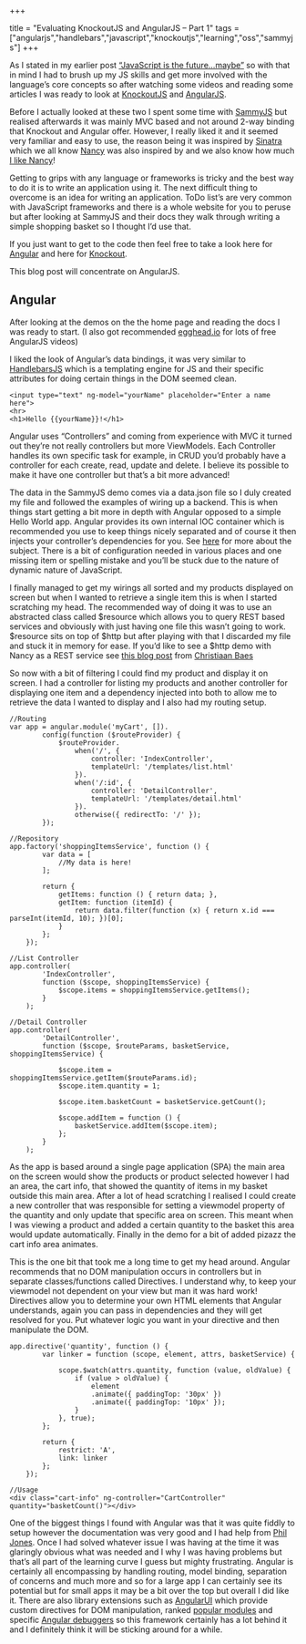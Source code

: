 +++

title = "Evaluating KnockoutJS and AngularJS – Part 1"
tags = ["angularjs","handlebars","javascript","knockoutjs","learning","oss","sammyjs"]
+++

As I stated in my earlier post [“JavaScript is the future…maybe”][1] so with that in mind I had to brush up my JS skills and get more involved with the language’s core concepts so after watching some videos and reading some articles I was ready to look at [KnockoutJS][2] and [AngularJS][3].

Before I actually looked at these two I spent some time with [SammyJS][4] but realised afterwards it was mainly MVC based and not around 2-way binding that Knockout and Angular offer. However, I really liked it and it seemed very familiar and easy to use, the reason being it was inspired by [Sinatra][5] which we all know [Nancy][6] was also inspired by and we also know how much [I like Nancy][7]!

Getting to grips with any language or frameworks is tricky and the best way to do it is to write an application using it. The next difficult thing to overcome is an idea for writing an application. ToDo list’s are very common with JavaScript frameworks and there is a whole website for you to peruse but after looking at SammyJS and their docs they walk through writing a simple shopping basket so I thought I’d use that.

<!--more-->

If you just want to get to the code then feel free to take a look here for [Angular][8] and here for [Knockout][9].

This blog post will concentrate on AngularJS.

## Angular

After looking at the demos on the the home page and reading the docs I was ready to start. (I also got recommended [egghead.io][10] for lots of free AngularJS videos)

I liked the look of Angular’s data bindings, it was very similar to [HandlebarsJS][11] which is a templating engine for JS and their specific attributes for doing certain things in the DOM seemed clean.

    <input type="text" ng-model="yourName" placeholder="Enter a name here">
    <hr>
    <h1>Hello {{yourName}}!</h1>

Angular uses “Controllers” and coming from experience with MVC it turned out they’re not really controllers but more ViewModels. Each Controller handles its own specific task for example, in CRUD you’d probably have a controller for each create, read, update and delete. I believe its possible to make it have one controller but that’s a bit more advanced!

The data in the SammyJS demo comes via a data.json file so I duly created my file and followed the examples of wiring up a backend. This is when things start getting a bit more in depth with Angular opposed to a simple Hello World app. Angular provides its own internal IOC container which is recommended you use to keep things nicely separated and of course it then injects your controller’s dependencies for you. See [here][15] for more about the subject. There is a bit of configuration needed in various places and one missing item or spelling mistake and you’ll be stuck due to the nature of dynamic nature of JavaScript.

I finally managed to get my wirings all sorted and my products displayed on screen but when I wanted to retrieve a single item this is when I started scratching my head. The recommended way of doing it was to use an abstracted class called $resource which allows you to query REST based services and obviously with just having one file this wasn’t going to work. $resource sits on top of $http but after playing with that I discarded my file and stuck it in memory for ease. If you’d like to see a $http demo with Nancy as a REST service see [this blog post][16] from [Christiaan Baes][17]

So now with a bit of filtering I could find my product and display it on screen. I had a controller for listing my products and another controller for displaying one item and a dependency injected into both to allow me to retrieve the data I wanted to display and I also had my routing setup.

	//Routing
	var app = angular.module('myCart', []).
	        config(function ($routeProvider) {
	            $routeProvider.
	                when('/', {
	                    controller: 'IndexController',
	                    templateUrl: '/templates/list.html'
	                }).
	                when('/:id', {
	                    controller: 'DetailController',
	                    templateUrl: '/templates/detail.html'
	                }).
	                otherwise({ redirectTo: '/' });
	        });
	
	//Repository
	app.factory('shoppingItemsService', function () {
	        var data = [
	            //My data is here!
	        ];
	
	        return {
	            getItems: function () { return data; },
	            getItem: function (itemId) {
	                return data.filter(function (x) { return x.id === parseInt(itemId, 10); })[0];
	            }
	        };
	    });
	
	//List Controller
	app.controller(
	        'IndexController',
	        function ($scope, shoppingItemsService) {
	            $scope.items = shoppingItemsService.getItems();
	        }
	    );
	
	//Detail Controller
	app.controller(
	        'DetailController',
	        function ($scope, $routeParams, basketService, shoppingItemsService) {
	
	            $scope.item = shoppingItemsService.getItem($routeParams.id);
	            $scope.item.quantity = 1;
	
	            $scope.item.basketCount = basketService.getCount();
	
	            $scope.addItem = function () {
	                basketService.addItem($scope.item);
	            };
	        }
	    );

As the app is based around a single page application (SPA) the main area on the screen would show the products or product selected however I had an area, the cart info, that showed the quantity of items in my basket outside this main area. After a lot of head scratching I realised I could create a new controller that was responsible for setting a viewmodel property of the quantity and only update that specific area on screen. This meant when I was viewing a product and added a certain quantity to the basket this area would update automatically. Finally in the demo for a bit of added pizazz the cart info area animates.

This is the one bit that took me a long time to get my head around. Angular recommends that no DOM manipulation occurs in controllers but in separate classes/functions called Directives. I understand why, to keep your viewmodel not dependent on your view but man it was hard work! Directives allow you to determine your own HTML elements that Angular understands, again you can pass in dependencies and they will get resolved for you. Put whatever logic you want in your directive and then manipulate the DOM.

	app.directive('quantity', function () {
	        var linker = function (scope, element, attrs, basketService) {
	           
	            scope.$watch(attrs.quantity, function (value, oldValue) {
	                if (value > oldValue) {
	                    element
	                    .animate({ paddingTop: '30px' })
	                    .animate({ paddingTop: '10px' });
	                }
	            }, true);
	        };
	
	        return {
	            restrict: 'A',
	            link: linker
	        };
	    });
	
	//Usage
	<div class="cart-info" ng-controller="CartController" quantity="basketCount()"></div>

One of the biggest things I found with Angular was that it was quite fiddly to setup however the documentation was very good and I had help from [Phil Jones][18]. Once I had solved whatever issue I was having at the time it was glaringly obvious what was needed and I why I was having problems but that’s all part of the learning curve I guess but mighty frustrating. Angular is certainly all encompassing by handling routing, model binding, separation of concerns and much more and so for a large app I can certainly see its potential but for small apps it may be a bit over the top but overall I did like it. There are also library extensions such as [AngularUI][19] which provide custom directives for DOM manipulation, ranked [popular modules][20] and specific [Angular debuggers][21] so this framework certainly has a lot behind it and I definitely think it will be sticking around for a while.

   [1]: http://blog.jonathanchannon.com/2013/01/09/javascript-is-the-future-maybe/ (JavaScript is the future…maybe!)
   [2]: http://knockoutjs.com
   [3]: http://angularjs.org/
   [4]: http://sammyjs.org/
   [5]: http://www.sinatrarb.com/
   [6]: http://nancyfx.org/
   [7]: http://nancyfx.org/mvm.html
   [8]: https://github.com/jchannon/AngularShopping
   [9]: https://github.com/jchannon/KnockoutShopping
   [10]: http://egghead.io/
   [11]: http://handlebarsjs.com/
   [12]: http://december.com/html/4/element/input.html
   [13]: http://december.com/html/4/element/hr.html
   [14]: http://december.com/html/4/element/h1.html
   [15]: http://docs.angularjs.org/guide/di
   [16]: http://blogs.lessthandot.com/index.php/WebDev/UIDevelopment/Javascript/angularjs
   [17]: http://blogs.lessthandot.com/index.php/All/?disp=authdir&amp;author=7
   [18]: http://twitter.com/philjones88
   [19]: http://angular-ui.github.com/
   [20]: http://ngmodules.org/
   [21]: https://github.com/angular/angularjs-batarang
  
